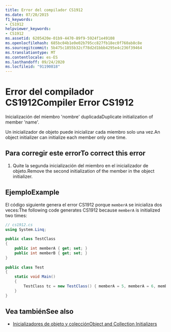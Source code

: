 ```yaml
---
title: Error del compilador CS1912
ms.date: 07/20/2015
f1_keywords:
- CS1912
helpviewer_keywords:
- CS1912
ms.assetid: 6205420e-01b9-4470-89f9-5924f1e49108
ms.openlocfilehash: 685bc04b1e0e02b795cc827fb18ec0f760ab8c8e
ms.sourcegitcommit: 5b475c1855b32cf78d2d1bbb4295e4c236f39464
ms.translationtype: MT
ms.contentlocale: es-ES
ms.lasthandoff: 09/24/2020
ms.locfileid: "91190818"
---
```

# <a name="compiler-error-cs1912"></a><span data-ttu-id="d373c-102">Error del compilador CS1912</span><span class="sxs-lookup"><span data-stu-id="d373c-102">Compiler Error CS1912</span></span>

<span data-ttu-id="d373c-103">Inicialización del miembro 'nombre' duplicada</span><span class="sxs-lookup"><span data-stu-id="d373c-103">Duplicate initialization of member 'name'.</span></span>  
  
 <span data-ttu-id="d373c-104">Un inicializador de objeto puede inicializar cada miembro solo una vez.</span><span class="sxs-lookup"><span data-stu-id="d373c-104">An object initializer can initialize each member only one time.</span></span>  
  
## <a name="to-correct-this-error"></a><span data-ttu-id="d373c-105">Para corregir este error</span><span class="sxs-lookup"><span data-stu-id="d373c-105">To correct this error</span></span>  
  
1. <span data-ttu-id="d373c-106">Quite la segunda inicialización del miembro en el inicializador de objeto.</span><span class="sxs-lookup"><span data-stu-id="d373c-106">Remove the second initialization of the member in the object initializer.</span></span>  
  
## <a name="example"></a><span data-ttu-id="d373c-107">Ejemplo</span><span class="sxs-lookup"><span data-stu-id="d373c-107">Example</span></span>  

 <span data-ttu-id="d373c-108">El código siguiente genera el error CS1912 porque `memberA` se inicializa dos veces:</span><span class="sxs-lookup"><span data-stu-id="d373c-108">The following code generates CS1912 because `memberA` is initialized two times:</span></span>  
  
```csharp  
// cs1912.cs  
using System.Linq;  
  
public class TestClass  
{  
    public int memberA { get; set; }  
    public int memberB { get; set; }  
}  
  
public class Test  
{  
    static void Main()  
    {  
        TestClass tc = new TestClass() { memberA = 5, memberA = 6, memberB = 2}; // CS1912  
    }  
}  
```  
  
## <a name="see-also"></a><span data-ttu-id="d373c-109">Vea también</span><span class="sxs-lookup"><span data-stu-id="d373c-109">See also</span></span>

- [<span data-ttu-id="d373c-110">Inicializadores de objeto y colección</span><span class="sxs-lookup"><span data-stu-id="d373c-110">Object and Collection Initializers</span></span>](../programming-guide/classes-and-structs/object-and-collection-initializers.md)

